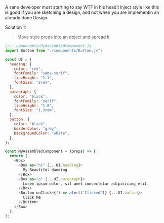 A sane developer must starting to say WTF in his head!!
Inject style like this is good if you are sketching a design, and not when you are implementin an already done Design.

Solution 1:

> Move style props into an object and spread it

```javascript
//.. components/MyAssembledComponent.js
import Button from "./components/Button.js";

const UI = {
  heading: {
    color: "red",
    fontFamily: "sans-serif",
    lineHeight: "1.1",
    fontSize: "2rem",
  },
  paragraph: {
    color: "black",
    fontFamily: "serif",
    lineHeight: "1.6",
    fontSize: "1.3rem",
  },
  button: {
    color: "black",
    borderColor: "grey",
    backgroundColor: "white",
  },
};

const MyAssembledComponent = (props) => {
  return (
    <Box>
      <Box as="h1" {...UI.heading}>
        My Beautiful Haeding
      </Box>
      <Box as="p" {...UI.paragraph}>
        Lorem ipsum dolor, sit amet consectetur adipisicing elit.
      </Box>
      <Button onClick={() => alert("Clicked")} {...UI.button}>
        Click Me
      </Button>
    </Box>
  );
};
```
